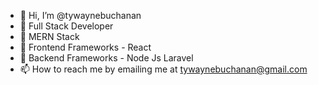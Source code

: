 - 👋 Hi, I’m @tywaynebuchanan
- 👀 Full Stack Developer
- 🌱 MERN Stack
- 💞️ Frontend Frameworks - React
-  💞️ Backend Frameworks - Node Js Laravel 
- 📫 How to reach me by emailing me at tywaynebuchanan@gmail.com

<!---
tywaynebuchanan/tywaynebuchanan is a ✨ special ✨ repository because its `README.md` (this file) appears on your GitHub profile.
You can click the Preview link to take a look at your changes.
--->
